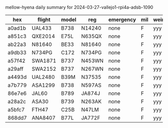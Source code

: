 mellow-hyena daily summary for 2024-03-27-vallejo1-rpi4a-adsb-1090

|hex|flight|model|reg|emergency|mil|weirdo|
|--|--|--|--|--|--|--|
|a0ad1b|UAL433|B738|N14240|none|F|yyy|
|a851c3|QXE2014|E75L|N635QX|none|F|yyy|
|ab22a3|N81640|BE33|N81640|none|F|yyy|
|a9db33|N734PG|C172|N734PG|none|F|yyy|
|a57f42|SWA1871|B737|N453WN|none|F|yyy|
|a29aff|SWA2152|B737|N267WN|none|F|yyy|
|a4493d|UAL2480|B39M|N37535|none|F|yyy|
|a7b779|ASA1299|B738|N597AS|none|F|yyy|
|86e7e6|JAL60|B789|JA874J|none|F|yyy|
|a28a2c|ASA30|B739|N263AK|none|F|yyy|
|a5bfc7|FTH47|C25B|N47LM|none|F|yyy|
|868dd7|ANA8407|B77L|JA772F|none|F|yyy|
